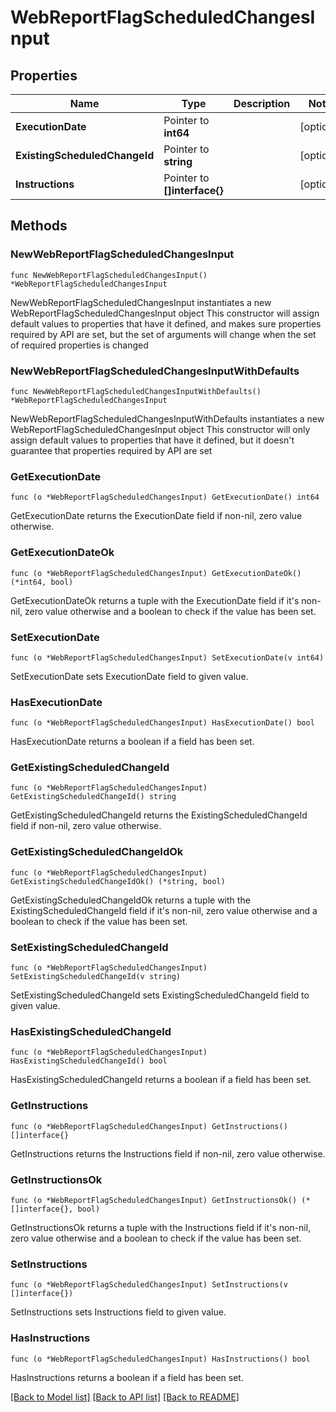 # WebReportFlagScheduledChangesInput

## Properties

Name | Type | Description | Notes
------------ | ------------- | ------------- | -------------
**ExecutionDate** | Pointer to **int64** |  | [optional] 
**ExistingScheduledChangeId** | Pointer to **string** |  | [optional] 
**Instructions** | Pointer to **[]interface{}** |  | [optional] 

## Methods

### NewWebReportFlagScheduledChangesInput

`func NewWebReportFlagScheduledChangesInput() *WebReportFlagScheduledChangesInput`

NewWebReportFlagScheduledChangesInput instantiates a new WebReportFlagScheduledChangesInput object
This constructor will assign default values to properties that have it defined,
and makes sure properties required by API are set, but the set of arguments
will change when the set of required properties is changed

### NewWebReportFlagScheduledChangesInputWithDefaults

`func NewWebReportFlagScheduledChangesInputWithDefaults() *WebReportFlagScheduledChangesInput`

NewWebReportFlagScheduledChangesInputWithDefaults instantiates a new WebReportFlagScheduledChangesInput object
This constructor will only assign default values to properties that have it defined,
but it doesn't guarantee that properties required by API are set

### GetExecutionDate

`func (o *WebReportFlagScheduledChangesInput) GetExecutionDate() int64`

GetExecutionDate returns the ExecutionDate field if non-nil, zero value otherwise.

### GetExecutionDateOk

`func (o *WebReportFlagScheduledChangesInput) GetExecutionDateOk() (*int64, bool)`

GetExecutionDateOk returns a tuple with the ExecutionDate field if it's non-nil, zero value otherwise
and a boolean to check if the value has been set.

### SetExecutionDate

`func (o *WebReportFlagScheduledChangesInput) SetExecutionDate(v int64)`

SetExecutionDate sets ExecutionDate field to given value.

### HasExecutionDate

`func (o *WebReportFlagScheduledChangesInput) HasExecutionDate() bool`

HasExecutionDate returns a boolean if a field has been set.

### GetExistingScheduledChangeId

`func (o *WebReportFlagScheduledChangesInput) GetExistingScheduledChangeId() string`

GetExistingScheduledChangeId returns the ExistingScheduledChangeId field if non-nil, zero value otherwise.

### GetExistingScheduledChangeIdOk

`func (o *WebReportFlagScheduledChangesInput) GetExistingScheduledChangeIdOk() (*string, bool)`

GetExistingScheduledChangeIdOk returns a tuple with the ExistingScheduledChangeId field if it's non-nil, zero value otherwise
and a boolean to check if the value has been set.

### SetExistingScheduledChangeId

`func (o *WebReportFlagScheduledChangesInput) SetExistingScheduledChangeId(v string)`

SetExistingScheduledChangeId sets ExistingScheduledChangeId field to given value.

### HasExistingScheduledChangeId

`func (o *WebReportFlagScheduledChangesInput) HasExistingScheduledChangeId() bool`

HasExistingScheduledChangeId returns a boolean if a field has been set.

### GetInstructions

`func (o *WebReportFlagScheduledChangesInput) GetInstructions() []interface{}`

GetInstructions returns the Instructions field if non-nil, zero value otherwise.

### GetInstructionsOk

`func (o *WebReportFlagScheduledChangesInput) GetInstructionsOk() (*[]interface{}, bool)`

GetInstructionsOk returns a tuple with the Instructions field if it's non-nil, zero value otherwise
and a boolean to check if the value has been set.

### SetInstructions

`func (o *WebReportFlagScheduledChangesInput) SetInstructions(v []interface{})`

SetInstructions sets Instructions field to given value.

### HasInstructions

`func (o *WebReportFlagScheduledChangesInput) HasInstructions() bool`

HasInstructions returns a boolean if a field has been set.


[[Back to Model list]](../README.md#documentation-for-models) [[Back to API list]](../README.md#documentation-for-api-endpoints) [[Back to README]](../README.md)


